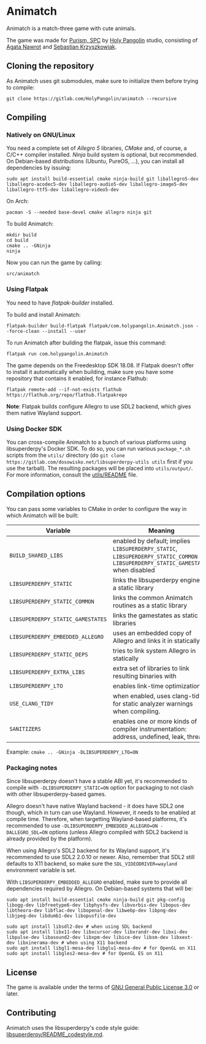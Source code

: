 # Animatch

Animatch is a match-three game with cute animals.

The game was made for [Purism, SPC](https://puri.sm/) by [Holy Pangolin](https://holypangolin.com/) studio, consisting of [Agata Nawrot](https://agatanawrot.com/) and [Sebastian Krzyszkowiak](https://dosowisko.net/).

## Cloning the repository

As Animatch uses git submodules, make sure to initialize them before trying to compile:

```
git clone https://gitlab.com/HolyPangolin/animatch --recursive
```

## Compiling

### Natively on GNU/Linux

You need a complete set of *Allegro 5* libraries, *CMake* and, of course, a C/C++ compiler installed. *Ninja* build system is optional, but recommended. On Debian-based distributions (Ubuntu, PureOS, ...), you can install all dependencies by issuing:

```
sudo apt install build-essential cmake ninja-build git liballegro5-dev liballegro-acodec5-dev liballegro-audio5-dev liballegro-image5-dev liballegro-ttf5-dev liballegro-video5-dev
```

On Arch:

```
pacman -S --needed base-devel cmake allegro ninja git
```

To build Animatch:

```
mkdir build
cd build
cmake .. -GNinja
ninja
```

Now you can run the game by calling:

```
src/animatch
```

### Using Flatpak

You need to have *flatpak-builder* installed.

To build and install Animatch:

```
flatpak-builder build-flatpak flatpak/com.holypangolin.Animatch.json --force-clean --install --user
```

To run Animatch after building the flatpak, issue this command:

```
flatpak run com.holypangolin.Animatch
```

The game depends on the Freedesktop SDK 18.08. If Flatpak doesn't offer to install it automatically when building, make sure you have some repository that contains it enabled, for instance Flathub:

```
flatpak remote-add --if-not-exists flathub https://flathub.org/repo/flathub.flatpakrepo
```

**Note**: Flatpak builds configure Allegro to use SDL2 backend, which gives them native Wayland support.

### Using Docker SDK

You can cross-compile Animatch to a bunch of various platforms using libsuperderpy's Docker SDK. To do so, you can run various `package_*.sh` scripts from the `utils/` directory (do `git clone https://gitlab.com/dosowisko.net/libsuperderpy-utils utils` first if you use the tarball). The resulting packages will be placed into `utils/output/`. For more information, consult the [utils/README](https://gitlab.com/dosowisko.net/libsuperderpy-utils/blob/master/README) file.

## Compilation options

You can pass some variables to CMake in order to configure the way in which Animatch will be built:

|Variable|Meaning|
|--------|-------|
|`BUILD_SHARED_LIBS` | enabled by default; implies `LIBSUPERDERPY_STATIC`, `LIBSUPERDERPY_STATIC_COMMON` and `LIBSUPERDERPY_STATIC_GAMESTATES` when disabled |
|`LIBSUPERDERPY_STATIC` | links the libsuperderpy engine as a static library |
|`LIBSUPERDERPY_STATIC_COMMON` | links the common Animatch routines as a static library |
|`LIBSUPERDERPY_STATIC_GAMESTATES` | links the gamestates as static libraries |
|`LIBSUPERDERPY_EMBEDDED_ALLEGRO` | uses an embedded copy of Allegro and links it in statically |
|`LIBSUPERDERPY_STATIC_DEPS` | tries to link system Allegro in statically |
|`LIBSUPERDERPY_EXTRA_LIBS` | extra set of libraries to link resulting binaries with |
|`LIBSUPERDERPY_LTO` | enables link-time optimizations |
|`USE_CLANG_TIDY` | when enabled, uses clang-tidy for static analyzer warnings when compiling. |
|`SANITIZERS` | enables one or more kinds of compiler instrumentation: address, undefined, leak, thread |

Example: `cmake .. -GNinja -DLIBSUPERDERPY_LTO=ON`

### Packaging notes

Since libsuperderpy doesn't have a stable ABI yet, it's recommended to compile with `-DLIBSUPERDERPY_STATIC=ON` option for packaging to not clash with other libsuperderpy-based games.

Allegro doesn't have native Wayland backend - it does have SDL2 one though, which in turn can use Wayland. However, it needs to be enabled at compile time. Therefore, when targetting Wayland-based platforms, it's recommended to use `-DLIBSUPERDERPY_EMBEDDED_ALLEGRO=ON -DALLEGRO_SDL=ON` options (unless Allegro compiled with SDL2 backend is already provided by the platform).

When using Allegro's SDL2 backend for its Wayland support, it's recommended to use SDL2 2.0.10 or newer. Also, remember that SDL2 still defaults to X11 backend, so make sure the `SDL_VIDEODRIVER=wayland` environment variable is set.

With `LIBSUPERDERPY_EMBEDDED_ALLEGRO` enabled, make sure to provide all dependencies required by Allegro. On Debian-based systems that will be:

```
sudo apt install build-essential cmake ninja-build git pkg-config libogg-dev libfreetype6-dev libphysfs-dev libvorbis-dev libopus-dev libtheora-dev libflac-dev libopenal-dev libwebp-dev libpng-dev libjpeg-dev libdumb1-dev libopusfile-dev

sudo apt install libsdl2-dev # when using SDL backend
sudo apt install libx11-dev libxcursor-dev libxrandr-dev libxi-dev libpulse-dev libasound2-dev libxpm-dev libice-dev libsm-dev libxext-dev libxinerama-dev # when using X11 backend
sudo apt install libgl1-mesa-dev libglu1-mesa-dev # for OpenGL on X11
sudo apt install libgles2-mesa-dev # for OpenGL ES on X11
```

## License

The game is available under the terms of [GNU General Public License 3.0](COPYING) or later.

## Contributing

Animatch uses the libsuperderpy's code style guide: [libsuperderpy/README_codestyle.md](https://gitlab.com/dosowisko.net/libsuperderpy/blob/master/README_codestyle.md).
